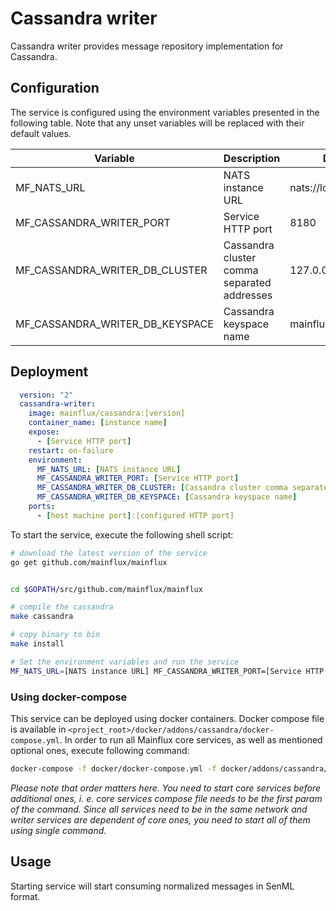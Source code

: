 # Cassandra writer

Cassandra writer provides message repository implementation for Cassandra.

## Configuration

The service is configured using the environment variables presented in the
following table. Note that any unset variables will be replaced with their
default values.

| Variable                        | Description                                 | Default               |
|---------------------------------|---------------------------------------------|-----------------------|
| MF_NATS_URL                     | NATS instance URL                           | nats://localhost:4222 |
| MF_CASSANDRA_WRITER_PORT        | Service HTTP port                           | 8180                  |
| MF_CASSANDRA_WRITER_DB_CLUSTER  | Cassandra cluster comma separated addresses | 127.0.0.1             |
| MF_CASSANDRA_WRITER_DB_KEYSPACE | Cassandra keyspace name                     | mainflux              |

## Deployment

```yaml
  version: "2"
  cassandra-writer:
    image: mainflux/cassandra:[version]
    container_name: [instance name]
    expose:
      - [Service HTTP port]
    restart: on-failure
    environment:
      MF_NATS_URL: [NATS instance URL]
      MF_CASSANDRA_WRITER_PORT: [Service HTTP port]
      MF_CASSANDRA_WRITER_DB_CLUSTER: [Cassandra cluster comma separated addresses]
      MF_CASSANDRA_WRITER_DB_KEYSPACE: [Cassandra keyspace name]
    ports:
      - [host machine port]:[configured HTTP port]
```

To start the service, execute the following shell script:

```bash
# download the latest version of the service
go get github.com/mainflux/mainflux


cd $GOPATH/src/github.com/mainflux/mainflux

# compile the cassandra
make cassandra

# copy binary to bin
make install

# Set the environment variables and run the service
MF_NATS_URL=[NATS instance URL] MF_CASSANDRA_WRITER_PORT=[Service HTTP port] MF_CASSANDRA_WRITER_DB_CLUSTER=[Cassandra cluster comma separated addresses] MF_CASSANDRA_WRITER_DB_KEYSPACE=[Cassandra keyspace name] $GOBIN/mainflux-cassandra

```

### Using docker-compose

This service can be deployed using docker containers. Docker compose file is
available in `<project_root>/docker/addons/cassandra/docker-compose.yml`. In
order to run all Mainflux core services, as well as mentioned optional ones,
execute following command:

```bash
docker-compose -f docker/docker-compose.yml -f docker/addons/cassandra/docker-compose.yml up -d
```

_Please note that order matters here. You need to start core services before additional ones, i. e. core services compose file needs to be the first param of the command. Since all services need to be in the same network and writer services are dependent of core ones, you need to start all of them using single command._

## Usage

Starting service will start consuming normalized messages in SenML format.

[doc]: http://mainflux.readthedocs.io
